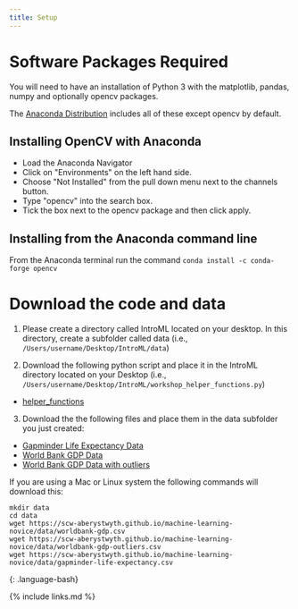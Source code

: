```yaml
---
title: Setup
---
```

# Software Packages Required

You will need to have an installation of Python 3 with the matplotlib, pandas, numpy and optionally opencv packages. 

The [Anaconda Distribution](https://www.anaconda.com/products/individual#Downloads) includes all of these except opencv by default.

## Installing OpenCV with Anaconda

* Load the Anaconda Navigator
* Click on "Environments" on the left hand side.
* Choose "Not Installed" from the pull down menu next to the channels button.
* Type "opencv" into the search box.
* Tick the box next to the opencv package and then click apply. 

## Installing from the Anaconda command line

From the Anaconda terminal run the command `conda install -c conda-forge opencv`

# Download the code and data

1. Please create a directory called IntroML located on your desktop. In this directory, create a subfolder called data (i.e., `/Users/username/Desktop/IntroML/data`)

2. Download the following python script and place it in the IntroML directory located on your Desktop (i.e., `/Users/username/Desktop/IntroML/workshop_helper_functions.py`)
* [helper_functions](helper_functions/)

3. Download the the following files and place them in the data subfolder you just created:

* [Gapminder Life Expectancy Data](data/gapminder-life-expectancy.csv)
* [World Bank GDP Data](data/worldbank-gdp.csv)
* [World Bank GDP Data with outliers](data/worldbank-gdp-outliers.csv)

If you are using a Mac or Linux system the following commands will download this:

~~~
mkdir data
cd data
wget https://scw-aberystwyth.github.io/machine-learning-novice/data/worldbank-gdp.csv
wget https://scw-aberystwyth.github.io/machine-learning-novice/data/worldbank-gdp-outliers.csv
wget https://scw-aberystwyth.github.io/machine-learning-novice/data/gapminder-life-expectancy.csv
~~~
{: .language-bash}


{% include links.md %}
